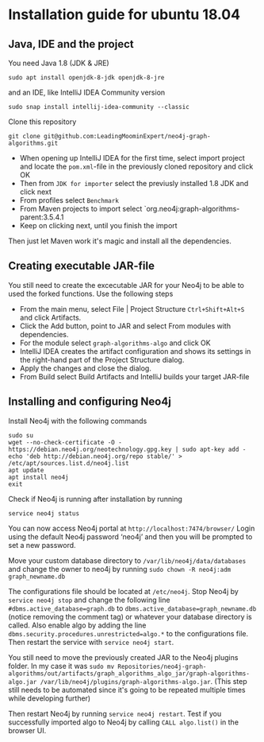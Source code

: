 # Installation guide for ubuntu 18.04

## Java, IDE and the project
You need Java 1.8 (JDK & JRE)

`sudo apt install openjdk-8-jdk openjdk-8-jre`

and an IDE, like IntelliJ IDEA Community version

`sudo snap install intellij-idea-community --classic`

Clone this repository

`git clone git@github.com:LeadingMoominExpert/neo4j-graph-algorithms.git`

- When opening up IntelliJ IDEA for the first time, select import project and locate the `pom.xml`-file in the previously cloned repository and click OK
- Then from `JDK for importer` select the previusly installed 1.8 JDK and click next
- From profiles select `Benchmark`
- From Maven projects to import select `org.neo4j:graph-algorithms-parent:3.5.4.1
- Keep on clicking next, until you finish the import

Then just let Maven work it's magic and install all the dependencies.

## Creating executable JAR-file
You still need to create the excecutable JAR for your Neo4j to be able to used the forked functions. Use the following steps

- From the main menu, select File | Project Structure `Ctrl+Shift+Alt+S` and click Artifacts.
- Click the Add button, point to JAR and select From modules with dependencies.
- For the module select `graph-algorithms-algo` and click OK
- IntelliJ IDEA creates the artifact configuration and shows its settings in the right-hand part of the Project Structure dialog.
- Apply the changes and close the dialog.
- From Build select Build Artifacts and IntelliJ builds your target JAR-file

## Installing and configuring Neo4j

Install Neo4j with the following commands
```
sudo su
wget --no-check-certificate -O - https://debian.neo4j.org/neotechnology.gpg.key | sudo apt-key add -
echo 'deb http://debian.neo4j.org/repo stable/' > /etc/apt/sources.list.d/neo4j.list
apt update
apt install neo4j
exit
```

Check if Neo4j is running after installation by running

`service neo4j status`

You can now access Neo4j portal at `http://localhost:7474/browser/`
Login using the default Neo4j password ‘neo4j’ and then you will be prompted to set a new password.

Move your custom database directory to `/var/lib/neo4j/data/databases` and change the owner to neo4j by running `sudo chown -R neo4j:adm graph_newname.db`

The configurations file should be located at `/etc/neo4j`. Stop Neo4j by `service neo4j stop` and change the following line
`#dbms.active_database=graph.db` to `dbms.active_database=graph_newname.db` (notice removing the comment tag) or whatever your database directory is called. Also enable algo by adding the line `dbms.security.procedures.unrestricted=algo.*` to the configurations file. Then restart the service with `service neo4j start`.

You still need to move the previously created JAR to the Neo4j plugins folder. In my case it was 
`sudo mv Repositories/neo4j-graph-algorithms/out/artifacts/graph_algorithms_algo_jar/graph-algorithms-algo.jar /var/lib/neo4j/plugins/graph-algorithms-algo.jar`. (This step still needs to be automated since it's going to be repeated multiple times while developing further)

Then restart Neo4j by running `service neo4j restart`. Test if you successfully imported algo to Neo4j by calling `CALL algo.list()` in the browser UI.